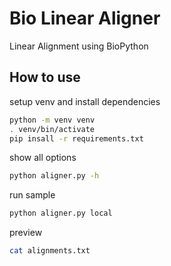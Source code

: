 # Bio Linear Aligner
Linear Alignment using BioPython

## How to use

setup venv and install dependencies
```sh
python -m venv venv
. venv/bin/activate
pip insall -r requirements.txt
```

show all options
```sh
python aligner.py -h
```

run sample
```sh
python aligner.py local
```

preview
```sh
cat alignments.txt
```